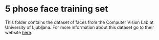 # 5 phose face training set

This folder contains the dataset of faces from the Computer Vision Lab at
University of Ljubljana. For more information about this dataset go to their
website [here](http://www.lrv.fri.uni-lj.si/facedb.html).

